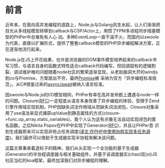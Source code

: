 # 前言

近年来，在面向高并发编程的道路上，Node.js与Golang风生水起，让人们渐渐把目光从多线程模型转移到callback与CSP/Actor上，用惯了FPM多进程同步阻塞模型的PHPer中总难免有人心
动。多种EventLoop一直不温不火，而国内以swoole为代表，直接以扩展形式，提供了整套callback模型的PHP异步编程解决方案，正在逐渐地流行起来。

Node.js在JS上开花结果，也许是浏览器的DOM事件模型培养起来的callback书写习惯，与语言自身的函数式特性适合callback代码编写。但回调固有的逻辑割裂、调试维护难的问题随着node社区的繁荣逐渐显现，从老赵脑洞大开的windjs到co与Promise，方案层出不穷，最终[Promise](https://developer.mozilla.org/zh-CN/docs/Web/JavaScript/Reference/Global_Objects/Promise)被
采纳为官方「异步编程标准规范」，从C#借鉴过来的[async/await](https://developer.mozilla.org/zh-CN/docs/Web/JavaScript/Reference/Statements/async_function)被纳入语言标准。

因swoole与Node.js的I/O模型相同，PHPer有幸在高并发命题上遭遇与node一样的问题。Closure([RFC](https://wiki.php.net/rfc/closures?cm_mc_uid=26754990333314676210612&cm_mc_sid_50200000=1490031947))一定程度从语言本身改善了异步编程的体验，受限于Zend引擎作用域实现机制，PHP因缺失词法作用域从而缺失词法闭包，Closure对象采用了use语法来显式捕获upValue到静态属性的方式(closure->func.op_array.static_variables)，我个人认为这有点像无法自动实现闭包的匿名函数。之后Nikita Popov在PHP中实现了Generator([RFC](https://wiki.php.net/rfc/generators))，并且让PHPer意
识到生成器原来可以实现非抢占任务调度([译文:在PHP中使用协程实现多任务调度](http://www.laruence.com/2015/05/28/3038.html))。我们最终可以借助于生成器实现半协程来解决该问题。

这篇文章秉承着造轮子的精神，我们从头实现一个全功能的基于生成器(Generator)的半协程调度器与相关基础组件，并基于该调度器实(chao)现(xi)JS社区当红的koa框架，最终加深我们对异步编程的理解。